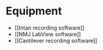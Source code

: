 # Equipment
- [[Intan recording software]]
- [[NMJ LabView software]]
- [[Cantilever recording software]]